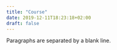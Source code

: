 ```yaml
---
title: "Course"
date: 2019-12-11T18:23:18+02:00
draft: false
---
```


Paragraphs are separated by a blank line.
